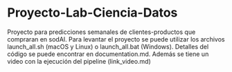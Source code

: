 # Proyecto-Lab-Ciencia-Datos

Proyecto para predicciones semanales de clientes-productos que compraran en sodAI. Para levantar el proyecto se puede utilizar los archivos launch_all.sh (macOS y Linux) o launch_all.bat (Windows). Detalles del código se puede encontrar en documentation.md. Además se tiene un video con la ejecución del pipeline (link_video.md)

